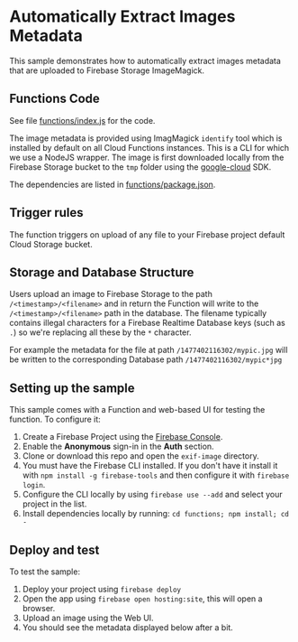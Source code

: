 # Automatically Extract Images Metadata

This sample demonstrates how to automatically extract images metadata that are uploaded to Firebase Storage ImageMagick.

## Functions Code

See file [functions/index.js](functions/index.js) for the code.

The image metadata is provided using ImagMagick `identify` tool which is installed by default on all Cloud Functions instances. This is a CLI for which we use a NodeJS wrapper. The image is first downloaded locally from the Firebase Storage bucket to the `tmp` folder using the [google-cloud](https://github.com/GoogleCloudPlatform/google-cloud-node) SDK.

The dependencies are listed in [functions/package.json](functions/package.json).

## Trigger rules

The function triggers on upload of any file to your Firebase project default Cloud Storage bucket.

## Storage and Database Structure

Users upload an image to Firebase Storage to the path `/<timestamp>/<filename>` and in return the Function will write to the `/<timestamp>/<filename>` path in the database. The filename typically contains illegal characters for a Firebase Realtime Database keys (such as `.`) so we're replacing all these by the `*` character.

For example the metadata for the file at path `/1477402116302/mypic.jpg` will be written to the corresponding Database path `/1477402116302/mypic*jpg`

## Setting up the sample

This sample comes with a Function and web-based UI for testing the function. To configure it:

1.  Create a Firebase Project using the [Firebase Console](https://console.firebase.google.com).
1.  Enable the **Anonymous** sign-in in the **Auth** section.
1.  Clone or download this repo and open the `exif-image` directory.
1.  You must have the Firebase CLI installed. If you don't have it install it with `npm install -g firebase-tools` and then configure it with `firebase login`.
1.  Configure the CLI locally by using `firebase use --add` and select your project in the list.
1.  Install dependencies locally by running: `cd functions; npm install; cd -`

## Deploy and test

To test the sample:

1.  Deploy your project using `firebase deploy`
1.  Open the app using `firebase open hosting:site`, this will open a browser.
1.  Upload an image using the Web UI.
1.  You should see the metadata displayed below after a bit.
